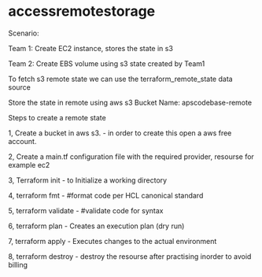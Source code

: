 # accessremotestorage

Scenario:

Team 1: Create EC2 instance, stores the state in s3

Team 2: Create EBS volume using s3 state created by Team1

To fetch s3 remote state we can use the terraform_remote_state data source

Store the state in remote using aws s3 Bucket Name: apscodebase-remote

Steps to create a remote state

1, Create a bucket in aws s3. - in order to create this open a aws free account.

2, Create a main.tf configuration file with the required provider, resourse for example ec2

3, Terraform init - to Initialize a working directory

4, terraform fmt - #format code per HCL canonical standard

5, terraform validate - #validate code for syntax

6, terraform plan - Creates an execution plan (dry run)

7, terraform apply - Executes changes to the actual environment

8, terraform destroy - destroy the resourse after practising inorder to avoid billing
